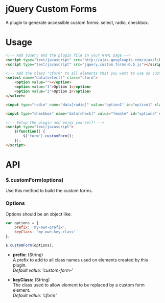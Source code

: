 # jQuery Custom Forms

A plugin to generate accessible custom forms: select, radio, checkbox.

# Usage

```html
<!-- Add jQuery and the plugin file in your HTML page -->
<script type="text/javascript" src="http://ajax.googleapis.com/ajax/libs/jquery/1.7.2/jquery.min.js"></script>
<script type="text/javascript" src="jquery.custom.forms-0.5.js"></script>

<!-- Add the class "cform" to all elements that you want to use as custom form -->
<select name="data[select]" class="cform">
	<option value=""></option>
	<option value="1">Option 1</option>
	<option value="2">Option 2</option>
</select>

<input type="radio" name="data[radio]" value="option1" id="option1" class="cform">

<input type="checkbox" name="data[check]" value="female" id="optiona" class="cform">

<!-- Setup the plugin and enjoy yourself! -->
<script type="text/javascript">
	$(function() {
		$('form').customForm();
	});
</script>
```

# API

### $.customForm(options)

Use this method to build the custom forms.

### Options

Options should be an object like:

```javascript
var options = {
	prefix: 'my-own-prefix',
	keyClass: 'my-own-key-class'
};

$.customForm(options);
```

* **prefix:** (String)  
A prefix to add to all class names used on elements created by this plugin.  
*Default value: 'custom-form-'*

* **keyClass:** (String)  
The class used to allow element to be replaced by a custom form element.  
*Default value: 'cform'*